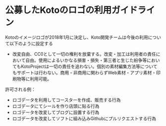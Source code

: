 # 公募したKotoのロゴの利用ガイドライン

Kotoのイメージロゴが2018年1月に決定し、Koto開発チームは今後の利用について以下のように設定する

- 改変自由、CC0として一切の権利を放棄する。改変・加工は利用者の責任において自由。使用によるいかなる損害・損失・第三者と生じた紛争等においてもKotoProjectは一切の責任を追わない。個別の素材編集方法等についてもサポートは行わない。商用・非商用に関わらずWeb素材・アプリ素材・印刷物等に利用可能。

許可される例：
- ロゴデータを利用してコースターを作成、販売する行為
- ロゴデータにてシールを作り店頭に貼る行為
- ロゴデータを改変してブログに設置する行為
- ロゴデータを改変してソフトに組み込みGithubにプルリクエストする行為


